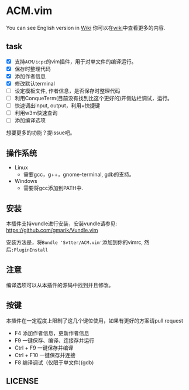 ACM.vim
===

You can see English version in [Wiki](./wiki)
你可以在[wiki](./wiki)中查看更多的内容.

task
---

- [x] 支持`ACM/icpc`的vim插件，用于对单文件的编译运行。
- [x] 保存时整理代码
- [x] 添加作者信息
- [x] 修改默认terminal
- [ ] 设定模板文件, 作者信息，是否保存时整理代码
- [ ] 利用ConqueTerm(目前没有找到比这个更好的)开侧边栏调试，运行。
- [ ] 快速调出input, output，利用<leader>+快捷键
- [ ] 利用w3m快速查询
- [ ] 添加编译选项

想要更多的功能？提issue吧。


操作系统
---

- Linux
    - 需要gcc，g++，gnome-terminal, gdb的支持。
- Windows
    - 需要将gcc添加到PATH中.

安装
---

本插件支持vundle进行安装，安装vundle请参见: https://github.com/gmarik/Vundle.vim

安装方法是，将`Bundle 'Svtter/ACM.vim'`添加到你的vimrc, 然后`:PluginInstall`

注意
---

编译选项可以从本插件的源码中找到并且修改。

按键
---

本插件在一定程度上限制了这几个键位使用，如果有更好的方案请pull request

- F4 添加作者信息，更新作者信息
- F9 一键保存、编译、连接存并运行
- Ctrl + F9 一键保存并编译
- Ctrl + F10 一键保存并连接
- F8 编译调试（仅限于单文件)(gdb)


LICENSE
---

